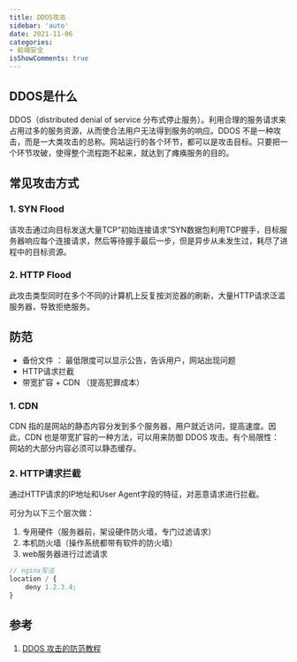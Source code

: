 ```yaml
---
title: DDOS攻击
sidebar: 'auto'
date: 2021-11-06
categories:
- 前端安全
isShowComments: true
---
```




## DDOS是什么

DDOS（distributed denial of service 分布式停止服务）。利用合理的服务请求来占用过多的服务资源，从而使合法用户无法得到服务的响应。DDOS 不是一种攻击，而是一大类攻击的总称。网站运行的各个环节，都可以是攻击目标。只要把一个环节攻破，使得整个流程跑不起来，就达到了瘫痪服务的目的。

## 常见攻击方式

### 1. SYN Flood

该攻击通过向目标发送大量TCP“初始连接请求”SYN数据包利用TCP握手，目标服务器响应每个连接请求，然后等待握手最后一步，但是异步从未发生过，耗尽了进程中的目标资源。

### 2. HTTP Flood

此攻击类型同时在多个不同的计算机上反复按浏览器的刷新，大量HTTP请求泛滥服务器，导致拒绝服务。

## 防范

-   备份文件 ： 最低限度可以显示公告，告诉用户，网站出现问题
-   HTTP请求拦截
-   带宽扩容 + CDN （提高犯罪成本）



### 1. CDN

CDN 指的是网站的静态内容分发到多个服务器，用户就近访问，提高速度。因此，CDN 也是带宽扩容的一种方法，可以用来防御 DDOS 攻击。有个局限性： 网站的大部分内容必须可以静态缓存。



### 2. HTTP请求拦截

通过HTTP请求的IP地址和User Agent字段的特征，对恶意请求进行拦截。

可分为以下三个层次做：

1.   专用硬件（服务器前，架设硬件防火墙，专门过滤请求）
2.   本机防火墙（操作系统都带有软件的防火墙）
3.   web服务器进行过滤请求

```js
// nginx写法
location / {
    deny 1.2.3.4;
}
```



## 参考

1.   [DDOS 攻击的防范教程](http://www.ruanyifeng.com/blog/2018/06/ddos.html)

